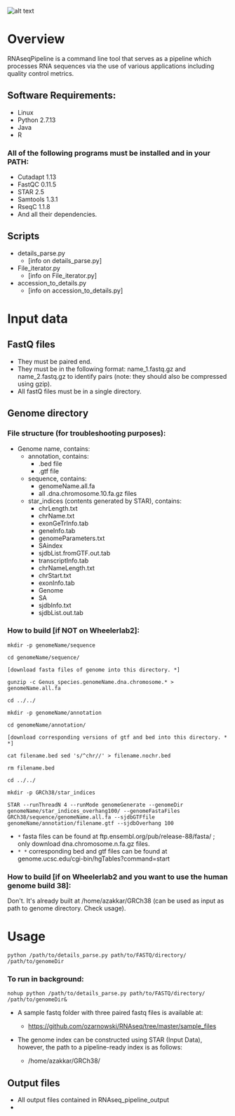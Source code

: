 ![alt text](https://github.com/ozarnowski/RNAseq/blob/master/RSePi_logo_final.png "RSePi")

# Overview

RNAseqPipeline is a command line tool that serves as a pipeline which processes RNA sequences via the use of various applications including quality control metrics.

## Software Requirements: 
+ Linux
+ Python 2.7.13
+ Java
+ R

### All of the following programs must be installed and in your PATH:
+ Cutadapt 1.13
+ FastQC 0.11.5
+ STAR 2.5
+ Samtools 1.3.1
+ RseqC 1.1.8
+ And all their dependencies.

## Scripts
+ details_parse.py
  + [info on details_parse.py]
+ File_iterator.py
  + [info on File_iterator.py]
+ accession_to_details.py
  + [info on accession_to_details.py]

# Input data

## FastQ files

+ They must be paired end.
+ They must be in the following format: name_1.fastq.gz and name_2.fastq.gz to identify pairs (note: they should also be compressed using gzip).
+ All fastQ files must be in a single directory.

## Genome directory

### File structure (for troubleshooting purposes):
+ Genome name, contains:
  + annotation, contains:
    + .bed file
    + .gtf file
  + sequence, contains:
    + genomeName.all.fa
    + all .dna.chromosome.10.fa.gz files
  + star_indices (contents generated by STAR), contains:
    + chrLength.txt
    + chrName.txt
    + exonGeTrInfo.tab
    + geneInfo.tab
    + genomeParameters.txt
    + SAindex
    + sjdbList.fromGTF.out.tab
    + transcriptInfo.tab
    + chrNameLength.txt
    + chrStart.txt
    + exonInfo.tab
    + Genome
    + SA
    + sjdbInfo.txt
    + sjdbList.out.tab
  
  
### How to build [if NOT on Wheelerlab2]:

`mkdir -p genomeName/sequence`

`cd genomeName/sequence/`

`[download fasta files of genome into this directory. *]`

`gunzip -c Genus_species.genomeName.dna.chromosome.* > genomeName.all.fa`

`cd ../../`

`mkdir -p genomeName/annotation`

`cd genomeName/annotation/`

`[download corresponding versions of gtf and bed into this directory. * *]`

`cat filename.bed sed 's/^chr//' > filename.nochr.bed`

`rm filename.bed`

`cd ../../`

`mkdir -p GRCh38/star_indices`

`STAR --runThreadN 4 --runMode genomeGenerate --genomeDir genomeName/star_indices_overhang100/ --genomeFastaFiles GRCh38/sequence/genomeName.all.fa --sjdbGTFfile genomeName/annotation/filename.gtf --sjdbOverhang 100`

+ `*` fasta files can be found at ftp.ensembl.org/pub/release-88/fasta/ ; only download dna.chromosome.n.fa.gz files.
+ `* *` corresponding bed and gtf files can be found at genome.ucsc.edu/cgi-bin/hgTables?command=start

### How to build [if on Wheelerlab2 and you want to use the human genome build 38]:

Don't. It's already built at /home/azakkar/GRCh38 (can be used as input as path to genome directory. Check usage).

# Usage 

`python /path/to/details_parse.py path/to/FASTQ/directory/ /path/to/genomeDir`

### To run in background:

`nohup python /path/to/details_parse.py path/to/FASTQ/directory/ /path/to/genomeDir&`

+ A sample fastq folder with three paired fastq files is available at:
  + https://github.com/ozarnowski/RNAseq/tree/master/sample_files

+ The genome index can be constructed using STAR (Input Data), however, the path to a pipeline-ready index is as follows:
  + /home/azakkar/GRCh38/
  
## Output files

+ All output files contained in RNAseq_pipeline_output
+ 
